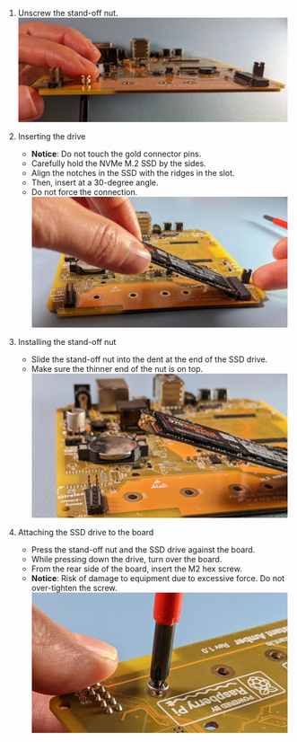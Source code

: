 <!--Installing the NVMe CM4-->

1. Unscrew the stand-off nut.
    ![Preparation](/static/img/yellow/step-8.png)

1. Inserting the drive
    - **Notice**: Do not touch the gold connector pins.
    - Carefully hold the NVMe M.2 SSD by the sides.
    - Align the notches in the SSD with the ridges in the slot.
    - Then, insert at a 30-degree angle.
    - Do not force the connection.
    ![Inserting the drive](/static/img/yellow/step-9.png)

1. Installing the stand-off nut
    - Slide the stand-off nut into the dent at the end of the SSD drive.
    - Make sure the thinner end of the nut is on top.
    ![Installing the stand-off nut](/static/img/yellow/step-10.png)

1. Attaching the SSD drive to the board
    - Press the stand-off nut and the SSD drive against the board.
    - While pressing down the drive, turn over the board.
    - From the rear side of the board, insert the M2 hex screw.
    - **Notice**: Risk of damage to equipment due to excessive force. Do not over-tighten the screw.
    ![Attaching the SSD drive to the board](/static/img/yellow/step-12.png)

